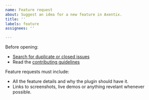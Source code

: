 ```yaml
---
name: Feature request
about: Suggest an idea for a new feature in Axentix.
title: ''
labels: feature
assignees: ''

---
```


Before opening:

- [Search for duplicate or closed issues](https://github.com/axentix/plugins/issues?utf8=%E2%9C%93&q=is%3Aissue)
- Read the [contributing guidelines](https://github.com/axentix/plugins/blob/master/CONTRIBUTING.md)

Feature requests must include:

- All the feature details and why the plugin should have it.
- Links to screenshots, live demos or anything revelant whenever possible.
